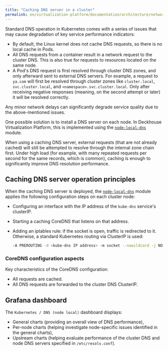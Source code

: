 ```yaml
---
title: "Caching DNS server in a cluster"
permalink: en/virtualization-platform/documentation/architecture/network/dns-caching.html
---
```


Standard DNS operation in Kubernetes comes with a series of issues
that may cause degradation of key service performance indicators:

- By default, the Linux kernel does not cache DNS requests, so there is no local cache in Pods.
- All DNS requests from a container result in a network request to the cluster DNS.
  This is also true for requests to resources located on the same node.
- A Pod's DNS request is first resolved through cluster DNS zones, and only afterward sent to external DNS servers.
  For example, a request to `ya.com` will first be resolved through cluster zones like `cluster.local`,
  `svc.cluster.local`, and `<namespace>.svc.cluster.local`.
  Only after receiving negative responses (meaning, on the second attempt or later) it will be resolved correctly.

Any minor network delays can significantly degrade service quality due to the above-mentioned issues.

One possible solution is to install a DNS server on each node.
In Deckhouse Virtualization Platform, this is implemented using the [`node-local-dns`](/products/kubernetes-platform/documentation/v1/modules/node-local-dns/) module.

When using a caching DNS server,
external requests (that are not already cached) will still be attempted to resolve through the internal zone chain first.
Under high load (for example, with many repeated requests per second for the same records, which is common),
caching is enough to significantly improve DNS resolution performance.

## Caching DNS server operation principles

When the caching DNS server is deployed,
the [`node-local-dns`](/products/kubernetes-platform/documentation/v1/modules/node-local-dns/) module applies the following configuration steps on each cluster node:

- Configuring an interface with the IP address of the `kube-dns` service's clusterIP.
- Starting a caching CoreDNS that listens on that address.
- Adding an iptables rule: if the socket is open, traffic is redirected to it.
  Otherwise, a standard Kubernetes routing via ClusterIP is used:

  ```bash
  -A PREROUTING -d <kube-dns IP address> -m socket --nowildcard -j NOTRACK
  ```

### CoreDNS configuration aspects

Key characteristics of the CoreDNS configuration:

- All requests are cached.
- All DNS requests are forwarded to the cluster DNS ClusterIP.

## Grafana dashboard

The `Kubernetes / DNS (node local)` dashboard displays:

- General charts (providing an overall view of DNS performance),
- Per-node charts (helping investigate node-specific issues identified in the general charts),
- Upstream charts (helping evaluate performance of the cluster DNS and node DNS servers specified in `/etc/resolv.conf`).
